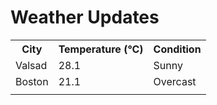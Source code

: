 # Weather Updates

<!-- WEATHER-UPDATE-START -->
<table><tr><th>City</th><th>Temperature (°C)</th><th>Condition</th></tr><tr><td>Valsad</td><td>28.1</td><td>Sunny</td></tr><tr><td>Boston</td><td>21.1</td><td>Overcast</td></tr><tr><td></td><td></td><td></td></tr></table>
<!-- WEATHER-UPDATE-END -->
